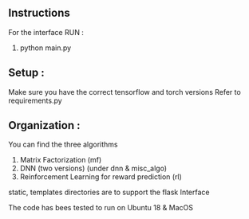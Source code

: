 ## Instructions
For the interface RUN : 
1. python main.py 

## Setup : 
Make sure you have the correct tensorflow and torch versions
Refer to requirements.py 

## Organization :
You can find the three algorithms 
1. Matrix Factorization (mf)
2. DNN (two versions) (under dnn & misc_algo)
3. Reinforcement Learning for reward prediction (rl)

static, templates directories are to support the flask Interface


The code has bees tested to run on Ubuntu 18 & MacOS 
